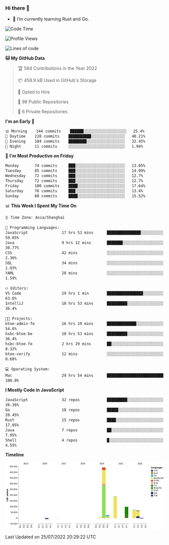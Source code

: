 ### Hi there 👋

- 🌱 I’m currently learning Rust and Go.

<!--START_SECTION:waka-->
![Code Time](http://img.shields.io/badge/Code%20Time-620%20hrs%2025%20mins-blue)

![Profile Views](http://img.shields.io/badge/Profile%20Views-0-blue)

![Lines of code](https://img.shields.io/badge/From%20Hello%20World%20I%27ve%20Written-895%20Thousand%20lines%20of%20code-blue)

**🐱 My GitHub Data** 

> 🏆 584 Contributions in the Year 2022
 > 
> 📦 458.9 kB Used in GitHub's Storage 
 > 
> 💼 Opted to Hire
 > 
> 📜 98 Public Repositories 
 > 
> 🔑 6 Private Repositories  
 > 
**I'm an Early 🐤** 

```text
🌞 Morning    144 commits    ██████░░░░░░░░░░░░░░░░░░░   25.4% 
🌆 Daytime    228 commits    ██████████░░░░░░░░░░░░░░░   40.21% 
🌃 Evening    184 commits    ████████░░░░░░░░░░░░░░░░░   32.45% 
🌙 Night      11 commits     ░░░░░░░░░░░░░░░░░░░░░░░░░   1.94%

```
📅 **I'm Most Productive on Friday** 

```text
Monday       74 commits     ███░░░░░░░░░░░░░░░░░░░░░░   13.05% 
Tuesday      85 commits     ███░░░░░░░░░░░░░░░░░░░░░░   14.99% 
Wednesday    72 commits     ███░░░░░░░░░░░░░░░░░░░░░░   12.7% 
Thursday     72 commits     ███░░░░░░░░░░░░░░░░░░░░░░   12.7% 
Friday       100 commits    ████░░░░░░░░░░░░░░░░░░░░░   17.64% 
Saturday     76 commits     ███░░░░░░░░░░░░░░░░░░░░░░   13.4% 
Sunday       88 commits     ████░░░░░░░░░░░░░░░░░░░░░   15.52%

```


📊 **This Week I Spent My Time On** 

```text
⌚︎ Time Zone: Asia/Shanghai

💬 Programming Languages: 
JavaScript               17 hrs 53 mins      ███████████████░░░░░░░░░░   59.85% 
Java                     9 hrs 12 mins       ███████░░░░░░░░░░░░░░░░░░   30.77% 
CSS                      42 mins             ░░░░░░░░░░░░░░░░░░░░░░░░░   2.36% 
SQL                      34 mins             ░░░░░░░░░░░░░░░░░░░░░░░░░   1.93% 
YAML                     28 mins             ░░░░░░░░░░░░░░░░░░░░░░░░░   1.59%

🔥 Editors: 
VS Code                  19 hrs 1 min        ████████████████░░░░░░░░░   63.6% 
IntelliJ                 10 hrs 53 mins      █████████░░░░░░░░░░░░░░░░   36.4%

🐱‍💻 Projects: 
btoe-admin-fe            16 hrs 19 mins      █████████████░░░░░░░░░░░░   54.6% 
hsbc-btoe-be             10 hrs 53 mins      █████████░░░░░░░░░░░░░░░░   36.4% 
hsbc-btoe-fe             2 hrs 29 mins       ██░░░░░░░░░░░░░░░░░░░░░░░   8.32% 
btoe-verify              12 mins             ░░░░░░░░░░░░░░░░░░░░░░░░░   0.68%

💻 Operating System: 
Mac                      29 hrs 54 mins      █████████████████████████   100.0%

```

**I Mostly Code in JavaScript** 

```text
JavaScript               32 repos            █████████░░░░░░░░░░░░░░░░   36.36% 
Go                       18 repos            █████░░░░░░░░░░░░░░░░░░░░   20.45% 
Rust                     15 repos            ████░░░░░░░░░░░░░░░░░░░░░   17.05% 
Java                     7 repos             ██░░░░░░░░░░░░░░░░░░░░░░░   7.95% 
Shell                    4 repos             █░░░░░░░░░░░░░░░░░░░░░░░░   4.55%

```


**Timeline**

![Chart not found](https://raw.githubusercontent.com/elton/elton/main/charts/bar_graph.png) 


 Last Updated on 25/07/2022 20:29:22 UTC
<!--END_SECTION:waka-->

<!--
**elton/elton** is a ✨ _special_ ✨ repository because its `README.md` (this file) appears on your GitHub profile.

Here are some ideas to get you started:

- 🔭 I’m currently working on ...
- 🌱 I’m currently learning ...
- 👯 I’m looking to collaborate on ...
- 🤔 I’m looking for help with ...
- 💬 Ask me about ...
- 📫 How to reach me: ...
- 😄 Pronouns: ...
- ⚡ Fun fact: ...
-->
